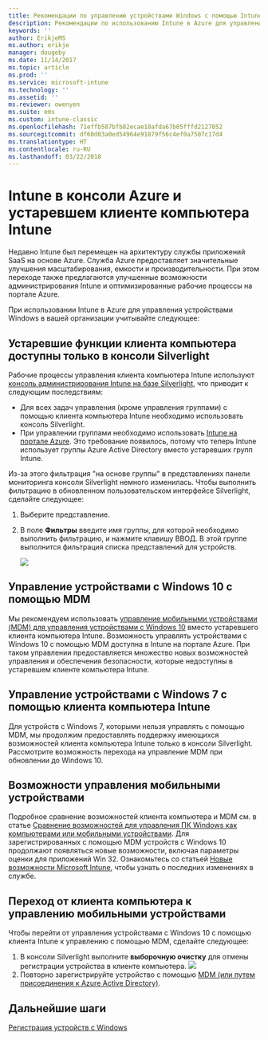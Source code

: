 ```yaml
---
title: Рекомендации по управлению устройствами Windows с помощью Intune в Azure
description: Рекомендации по использованию Intune в Azure для управления устройствами Windows в вашей организации.
keywords: ''
author: ErikjeMS
ms.author: erikje
manager: dougeby
ms.date: 11/14/2017
ms.topic: article
ms.prod: ''
ms.service: microsoft-intune
ms.technology: ''
ms.assetid: ''
ms.reviewer: owenyen
ms.suite: ems
ms.custom: intune-classic
ms.openlocfilehash: 71effb587bfb82ecae18afda67b05fffd2127052
ms.sourcegitcommit: df60d03a0ed54964e91879f56c4ef0a7507c17d4
ms.translationtype: HT
ms.contentlocale: ru-RU
ms.lasthandoff: 03/22/2018
---
```

# <a name="intune-on-azure-console-and-legacy-intune-pc-client"></a>Intune в консоли Azure и устаревшем клиенте компьютера Intune

Недавно Intune был перемещен на архитектуру службы приложений SaaS на основе Azure. Служба Azure предоставляет значительные улучшения масштабирования, емкости и производительности. При этом переходе также предлагаются улучшенные возможности администрирования Intune и оптимизированные рабочие процессы на портале Azure. 

При использовании Intune в Azure для управления устройствами Windows в вашей организации учитывайте следующее:

## <a name="legacy-pc-client-features-are-only-available-in-the-silverlight-console"></a>Устаревшие функции клиента компьютера доступны только в консоли Silverlight

Рабочие процессы управления клиента компьютера Intune используют [консоль администрирования Intune на базе Silverlight](https://manage.microsoft.com/), что приводит к следующим последствиям:

- Для всех задач управления (кроме управления группами) с помощью клиента компьютера Intune необходимо использовать консоль Silverlight.
- При управлении группами необходимо использовать [Intune на портале Azure](https://portal.azure.com/). Это требование появилось, потому что теперь Intune использует группы Azure Active Directory вместо устаревших групп Intune. 

Из-за этого фильтрация "на основе группы" в представлениях панели мониторинга консоли Silverlight немного изменилась. Чтобы выполнить фильтрацию в обновленном пользовательском интерфейсе Silverlight, сделайте следующее:

1. Выберите представление.
2. В поле **Фильтры** введите имя группы, для которой необходимо выполнить фильтрацию, и нажмите клавишу ВВОД. В этой группе выполнится фильтрация списка представлений для устройств.

   ![](media/intune_on_azure/image01.png)

## <a name="manage-windows-10-devices-by-using-mdm"></a>Управление устройствами с Windows 10 с помощью MDM

Мы рекомендуем использовать [управление мобильными устройствами (MDM) для управления устройствами с Windows 10](https://docs.microsoft.com/intune/device-restrictions-windows-10) вместо устаревшего клиента компьютера Intune. Возможность управлять устройствами с Windows 10 с помощью MDM доступна в Intune на портале Azure. При таком управлении предоставляется множество новых возможностей управления и обеспечения безопасности, которые недоступны в устаревшем клиенте компьютера Intune.

## <a name="continue-to-manage-windows-7-by-using-intune-pc-client"></a>Управление устройствами с Windows 7 с помощью клиента компьютера Intune

Для устройств с Windows 7, которыми нельзя управлять с помощью MDM, мы продолжим предоставлять поддержку имеющихся возможностей клиента компьютера Intune только в консоли Silverlight. Рассмотрите возможность перехода на управление MDM при обновлении до Windows 10.

## <a name="mdm-capabilities"></a>Возможности управления мобильными устройствами

Подробное сравнение возможностей клиента компьютера и MDM см. в статье [Сравнение возможностей для управления ПК Windows как компьютерами или мобильными устройствами](https://docs.microsoft.com/intune-classic/deploy-use/pc-management-comparison). Для зарегистрированных с помощью MDM устройств с Windows 10 продолжают появляться новые возможности, включая параметры оценки для приложений Win 32. Ознакомьтесь со статьей [Новые возможности Microsoft Intune](https://docs.microsoft.com/intune/whats-new), чтобы узнать о последних изменениях в службе.

## <a name="switch-from-pc-client-to-mdm"></a>Переход от клиента компьютера к управлению мобильными устройствами

Чтобы перейти от управления устройствами с Windows 10 с помощью клиента Intune к управлению с помощью MDM, сделайте следующее:

1. В консоли Silverlight выполните **выборочную очистку** для отмены регистрации устройства в клиенте компьютера.
  ![](media/intune_on_azure/image02.png)
2. Повторно зарегистрируйте устройство с помощью [MDM (или путем присоединения к Azure Active Directory)](https://docs.microsoft.com/intune/windows-enroll). 

## <a name="next-steps"></a>Дальнейшие шаги
[Регистрация устройств с Windows](https://docs.microsoft.com/intune/windows-enroll)

 
